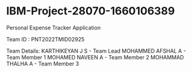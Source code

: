 # IBM-Project-28070-1660106389
Personal Expense Tracker Application

Team ID : PNT2022TMID02925


Team Details:
KARTHIKEYAN J S - Team Lead
MOHAMMED AFSHAL A - Team Member 1
MOHAMED NAVEEN A - Team Member 2
MOHAMMAD THALHA A - Team Member 3
